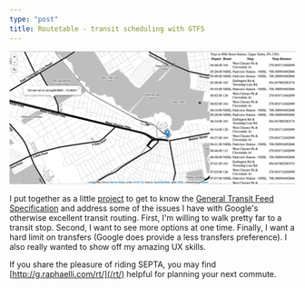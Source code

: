 ```yaml
---
type: "post"
title: Routetable - transit scheduling with GTFS
---
```


![Routetable screenshot](/assets/2016-07-21-routetable.png)

I put together as a little [project](https://github.com/graphaelli/routetable) to get to know the
[General Transit Feed Specification](https://developers.google.com/transit/gtfs/) and address some of the issues I have
with Google's otherwise excellent transit routing.  First, I'm willing to walk pretty far to a transit stop.  Second, I
want to see more options at one time.  Finally, I want a hard limit on transfers (Google does provide a less transfers
preference).  I also really wanted to show off my amazing UX skills.

If you share the pleasure of riding SEPTA, you may find [http://g.raphaelli.com/rt/](/rt/) helpful for planning your
next commute.

